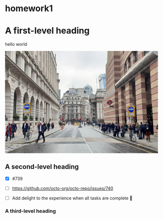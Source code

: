 # homework1

# A first-level heading

hello world

![Screenshot of a comment on a GitHub issue showing an image, added in the Markdown, of an Octocat smiling and raising a tentacle.](https://github.com/neilgogogo/homework1/blob/main/20190319_094744Instagram-Mekong.jpg)



## A second-level heading

- [x] #739
- [ ] https://github.com/octo-org/octo-repo/issues/740
- [ ] Add delight to the experience when all tasks are complete :tada:


### A third-level heading
